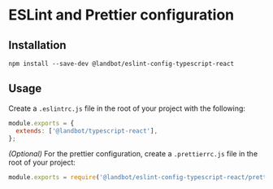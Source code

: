 # ESLint and Prettier configuration

## Installation

```shell
npm install --save-dev @landbot/eslint-config-typescript-react
```

## Usage

Create a `.eslintrc.js` file in the root of your project with the following:

```js
module.exports = {
  extends: ['@landbot/typescript-react'],
};
```

*(Optional)* For the prettier configuration, create a `.prettierrc.js` file in
the root of your project:

```js
module.exports = require('@landbot/eslint-config-typescript-react/prettier-config');
```
